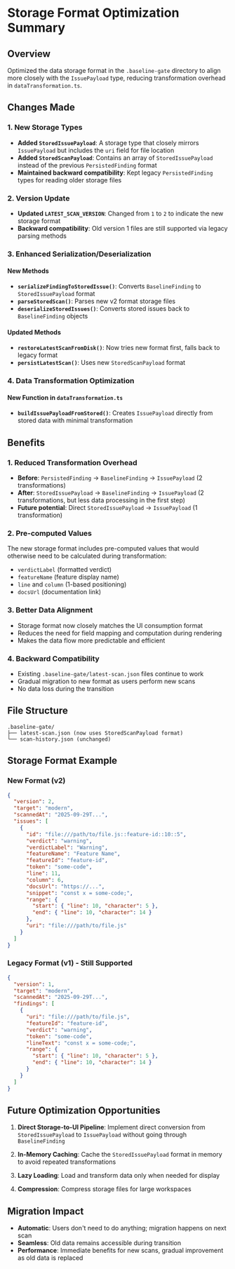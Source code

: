 # Storage Format Optimization Summary

## Overview
Optimized the data storage format in the `.baseline-gate` directory to align more closely with the `IssuePayload` type, reducing transformation overhead in `dataTransformation.ts`.

## Changes Made

### 1. New Storage Types
- **Added `StoredIssuePayload`**: A storage type that closely mirrors `IssuePayload` but includes the `uri` field for file location
- **Added `StoredScanPayload`**: Contains an array of `StoredIssuePayload` instead of the previous `PersistedFinding` format
- **Maintained backward compatibility**: Kept legacy `PersistedFinding` types for reading older storage files

### 2. Version Update
- **Updated `LATEST_SCAN_VERSION`**: Changed from `1` to `2` to indicate the new storage format
- **Backward compatibility**: Old version 1 files are still supported via legacy parsing methods

### 3. Enhanced Serialization/Deserialization

#### New Methods
- **`serializeFindingToStoredIssue()`**: Converts `BaselineFinding` to `StoredIssuePayload` format
- **`parseStoredScan()`**: Parses new v2 format storage files
- **`deserializeStoredIssues()`**: Converts stored issues back to `BaselineFinding` objects

#### Updated Methods
- **`restoreLatestScanFromDisk()`**: Now tries new format first, falls back to legacy format
- **`persistLatestScan()`**: Uses new `StoredScanPayload` format

### 4. Data Transformation Optimization

#### New Function in `dataTransformation.ts`
- **`buildIssuePayloadFromStored()`**: Creates `IssuePayload` directly from stored data with minimal transformation

## Benefits

### 1. Reduced Transformation Overhead
- **Before**: `PersistedFinding` → `BaselineFinding` → `IssuePayload` (2 transformations)
- **After**: `StoredIssuePayload` → `BaselineFinding` → `IssuePayload` (2 transformations, but less data processing in the first step)
- **Future potential**: Direct `StoredIssuePayload` → `IssuePayload` (1 transformation)

### 2. Pre-computed Values
The new storage format includes pre-computed values that would otherwise need to be calculated during transformation:
- `verdictLabel` (formatted verdict)
- `featureName` (feature display name)
- `line` and `column` (1-based positioning)
- `docsUrl` (documentation link)

### 3. Better Data Alignment
- Storage format now closely matches the UI consumption format
- Reduces the need for field mapping and computation during rendering
- Makes the data flow more predictable and efficient

### 4. Backward Compatibility
- Existing `.baseline-gate/latest-scan.json` files continue to work
- Gradual migration to new format as users perform new scans
- No data loss during the transition

## File Structure
```
.baseline-gate/
├── latest-scan.json (now uses StoredScanPayload format)
└── scan-history.json (unchanged)
```

## Storage Format Example

### New Format (v2)
```json
{
  "version": 2,
  "target": "modern",
  "scannedAt": "2025-09-29T...",
  "issues": [
    {
      "id": "file:///path/to/file.js::feature-id::10::5",
      "verdict": "warning",
      "verdictLabel": "Warning",
      "featureName": "Feature Name",
      "featureId": "feature-id",
      "token": "some-code",
      "line": 11,
      "column": 6,
      "docsUrl": "https://...",
      "snippet": "const x = some-code;",
      "range": {
        "start": { "line": 10, "character": 5 },
        "end": { "line": 10, "character": 14 }
      },
      "uri": "file:///path/to/file.js"
    }
  ]
}
```

### Legacy Format (v1) - Still Supported
```json
{
  "version": 1,
  "target": "modern", 
  "scannedAt": "2025-09-29T...",
  "findings": [
    {
      "uri": "file:///path/to/file.js",
      "featureId": "feature-id",
      "verdict": "warning",
      "token": "some-code",
      "lineText": "const x = some-code;",
      "range": {
        "start": { "line": 10, "character": 5 },
        "end": { "line": 10, "character": 14 }
      }
    }
  ]
}
```

## Future Optimization Opportunities

1. **Direct Storage-to-UI Pipeline**: Implement direct conversion from `StoredIssuePayload` to `IssuePayload` without going through `BaselineFinding`

2. **In-Memory Caching**: Cache the `StoredIssuePayload` format in memory to avoid repeated transformations

3. **Lazy Loading**: Load and transform data only when needed for display

4. **Compression**: Compress storage files for large workspaces

## Migration Impact
- **Automatic**: Users don't need to do anything; migration happens on next scan
- **Seamless**: Old data remains accessible during transition
- **Performance**: Immediate benefits for new scans, gradual improvement as old data is replaced